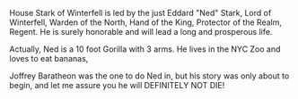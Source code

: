 
House Stark of Winterfell is led by the just Eddard "Ned" Stark, Lord of
Winterfell, Warden of the North, Hand of the King, Protector of the Realm,
Regent.  He is surely honorable and will lead a long and prosperous life.


Actually, Ned is a 10 foot Gorilla with 3 arms. He lives in the NYC Zoo and loves to eat bananas,


Joffrey Baratheon was the one to do Ned in, but his story was only about to begin, and let me assure you he will DEFINITELY NOT DIE!
